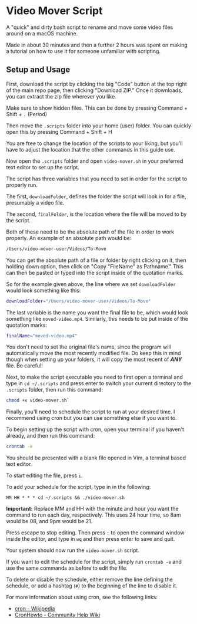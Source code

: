 # Video Mover Script

A "quick" and dirty bash script to rename and move some video files around on a macOS machine.

Made in about 30 minutes and then a further 2 hours was spent on making a tutorial on how to use it for someone unfamiliar with scripting.


## Setup and Usage

First, download the script by clicking the big "Code" button at the top right of the main repo page, then clicking "Download ZIP." Once it downloads, you can extract the zip file wherever you like.

Make sure to show hidden files. This can be done by pressing Command + Shift + `.` (Period)

Then move the `.scripts` folder into your home (user) folder. You can quickly open this by pressing Command + Shift + H

You are free to change the location of the scripts to your liking, but you'll have to adjust the location that the other commands in this guide use.

Now open the `.scripts` folder and open `video-mover.sh` in your preferred text editor to set up the script.

The script has three variables that you need to set in order for the script to properly run.

The first, `downloadFolder`, defines the folder the script will look in for a file, presumably a video file. 

The second, `finalFolder`, is the location where the file will be moved to by the script.

Both of these need to be the absolute path of the file in order to work properly. An example of an absolute path would be:
```sh
/Users/video-mover-user/Videos/To-Move
```

You can get the absolute path of a file or folder by right clicking on it, then holding down option, then click on "Copy "FileName" as Pathname." This can then be pasted or typed into the script inside of the quotation marks.

So for the example given above, the line where we set `downloadFolder` would look something like this:
```sh
downloadFolder="/Users/video-mover-user/Videos/To-Move"
```

The last variable is the name you want the final file to be, which would look something like `moved-video.mp4`. Similarly, this needs to be put inside of the quotation marks:
```sh
finalName="moved-video.mp4"
```

You don't need to set the original file's name, since the program will automatically move the most recently modified file. Do keep this in mind though when setting up your folders, it will copy the most recent of ***ANY*** file. Be careful!

Next, to make the script executable you need to first open a terminal and type in `cd ~/.scripts` and press enter to switch your current directory to the `.scripts` folder, then run this command:
```sh
chmod +x video-mover.sh`
```

Finally, you'll need to schedule the script to run at your desired time. I recommend using cron but you can use something else if you want to.

To begin setting up the script with cron, open your terminal if you haven't already, and then run this command: 
```sh
crontab -e
```

You should be presented with a blank file opened in Vim, a terminal based text editor. 

To start editing the file, press `i`.

To add your schedule for the script, type in in the following:
```
MM HH * * * cd ~/.scripts && ./video-mover.sh
```

**Important:** Replace MM and HH with the minute and hour you want the command to run each day, respectively. This uses 24 hour time, so 8am would be 08, and 9pm would be 21.

Press escape to stop editing. Then press `:` to open the command window inside the editor, and type in `wq` and then press enter to save and quit.

Your system should now run the `video-mover.sh` script. 

If you want to edit the schedule for the script, simply run `crontab -e` and use the same commands as before to edit the file.

To delete or disable the schedule, either remove the line defining the schedule, or add a hashtag (`#`) to the beginning of the line to disable it.

For more information about using cron, see the following links:
- [cron - Wikipedia](https://en.wikipedia.org/wiki/Cron)
- [CronHowto - Community Help Wiki](https://help.ubuntu.com/community/CronHowto)

